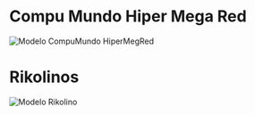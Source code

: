 # Compu Mundo Hiper Mega Red
![Modelo CompuMundo HiperMegRed](https://user-images.githubusercontent.com/81484301/141873621-82811262-3b6e-4050-96bf-4dc4b4bd3d68.jpeg)



# Rikolinos
![Modelo Rikolino](https://user-images.githubusercontent.com/81484301/141873629-32f77fef-9ac4-4676-bc5b-9f0c9b6f8b07.jpeg)

